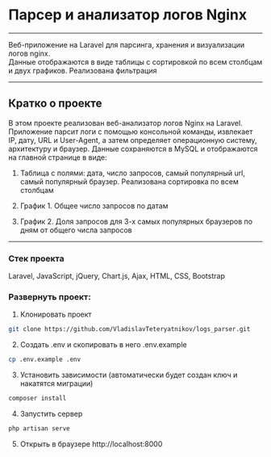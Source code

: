 # Парсер и анализатор логов Nginx 
___
Веб-приложение на Laravel для парсинга, хранения и визуализации логов nginx.  
Данные отображаются в виде таблицы с сортировкой по всем столбцам и двух графиков. Реализована фильтрация
___

## Кратко о проекте
В этом проекте реализован веб-анализатор логов Nginx на Laravel.
Приложение парсит логи с помощью консольной команды, извлекает IP, дату, URL и User-Agent, а затем определяет операционную систему, архитектуру и браузер.
Данные сохраняются в MySQL и отображаются на главной странице в виде:
1) Таблица с полями: дата, число запросов, самый популярный url, самый популярный браузер. Реализована сортировка по всем столбцам

2) График 1. Общее число запросов по датам
3) График 2. Доля запросов для 3-х самых популярных браузеров по дням от общего числа запросов
___

### Стек проекта
Laravel, JavaScript, jQuery, Chart.js, Ajax, HTML, CSS, Bootstrap

### Развернуть проект:
1. Клонировать проект
```bash
git clone https://github.com/VladislavTeteryatnikov/logs_parser.git
```
2. Создать .env и скопировать в него .env.example
```bash
cp .env.example .env
```
3. Установить зависимости (автоматически будет создан ключ и накатятся миграции)
```bash
composer install
```
4. Запустить сервер
```bash
php artisan serve
```
5. Открыть в браузере
 http://localhost:8000

